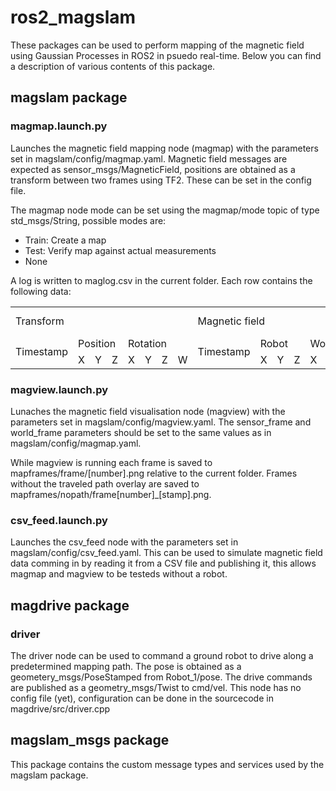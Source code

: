 # ros2_magslam
These packages can be used to perform mapping of the magnetic field using Gaussian Processes in ROS2 in psuedo real-time. Below you can find a description of various contents of this package.

## magslam package
### magmap.launch.py
Launches the magnetic field mapping node (magmap) with the parameters set in magslam/config/magmap.yaml. Magnetic field messages are expected as sensor_msgs/MagneticField, positions are obtained as a transform between two frames using TF2. These can be set in the config file.

The magmap node mode can be set using the magmap/mode topic of type std_msgs/String, possible modes are:
* Train: Create a map
* Test: Verify map against actual measurements
* None 

A log is written to maglog.csv in the current folder. Each row contains the following data:

<table>
      <tr><td colspan="8">Transform</td> <td colspan="7">Magnetic field</td> <td colspan="6">Magnetic field estimate (test only)</td></tr>
  <tr><td rowspan="2">Timestamp</td> <td colspan="3">Position</td> <td colspan="4">Rotation</td> <td rowspan="2">Timestamp</td> <td colspan="3">Robot</td> <td colspan="3">World</td> <td colspan="3">Mean</td> <td colspan="3">Covariance</td></tr>
      <tr><td>X</td><td>Y</td><td>Z</td><td>X</td><td>Y</td><td>Z</td><td>W</td><td>X</td><td>Y</td><td>Z</td><td>X</td><td>Y</td><td>Z</td><td>X</td><td>Y</td><td>Z</td><td>X</td><td>Y</td><td>Z</td>
</table>

### magview.launch.py
Lunaches the magnetic field visualisation node (magview) with the parameters set in magslam/config/magview.yaml. The sensor_frame and world_frame parameters should be set to the same values as in magslam/config/magmap.yaml.

While magview is running each frame is saved to mapframes/frame/[number].png relative to the current folder. Frames without the traveled path overlay are saved to mapframes/nopath/frame[number]\_[stamp].png. 

### csv_feed.launch.py
Launches the csv_feed node with the parameters set in magslam/config/csv_feed.yaml. This can be used to simulate magnetic field data comming in by reading it from a CSV file and publishing it, this allows magmap and magview to be testeds without a robot.

## magdrive package
### driver
The driver node can be used to command a ground robot to drive along a predetermined mapping path. The pose is obtained as a geometery_msgs/PoseStamped from Robot_1/pose. The drive commands are published as a geometry_msgs/Twist to cmd/vel. This node has no config file (yet), configuration can be done in the sourcecode in magdrive/src/driver.cpp

## magslam_msgs package
This package contains the custom message types and services used by the magslam package.
